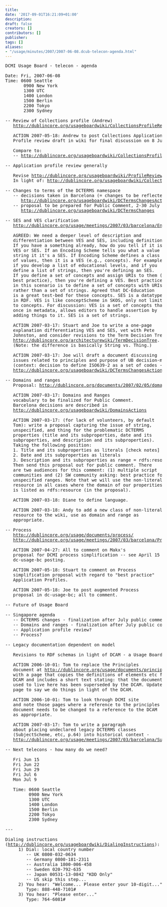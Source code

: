 ```yaml
---
title: 
date: '2017-09-01T16:21:09+01:00'
description: 
draft: false
creators: []
contributors: []
publisher: 
tags: []
aliases:
- "/usage/minutes/2007/2007-06-08.dcub-telecon-agenda.html"
---
```


<pre>
DCMI Usage Board - telecon - agenda

Date: Fri, 2007-06-08
Time: 0600 Seattle
       0900 New York
       1300 UTC
       1400 London
       1500 Berlin
       2200 Tokyo
       2300 Sydney

-- Review of Collections profile (Andrew)
   <a href="http://dublincore.org/usageboardwiki/CollectionsProfileReview">http://dublincore.org/usageboardwiki/CollectionsProfileReview</a>

   ACTION 2007-05-18: Andrew to post Collections Application
   Profile review draft in wiki for final discussion on 8 June.

   Compare to:
   -- <a href="http://dublincore.org/usageboardwiki/CollectionsProfileReviewNotes">http://dublincore.org/usageboardwiki/CollectionsProfileReviewNotes</a>

-- Application profile review generally

   Revise <a href="http://dublincore.org/usageboardwiki/ProfileReviewCriteria">http://dublincore.org/usageboardwiki/ProfileReviewCriteria</a> ?
   In light of: <a href="http://dublincore.org/usageboardwiki/CollectionsProfileReviewNotes">http://dublincore.org/usageboardwiki/CollectionsProfileReviewNotes</a>

-- Changes to terms of the DCTERMS namespace
   -- decisions taken in Barcelona (= changes to be reflected in proposal)
      <a href="http://dublincore.org/usageboardwiki/DCTermsChangesActions">http://dublincore.org/usageboardwiki/DCTermsChangesActions</a>
   -- proposal to be prepared for Public Comment, 2-30 July (Tom)
      <a href="http://dublincore.org/usageboardwiki/DCTermsChanges">http://dublincore.org/usageboardwiki/DCTermsChanges</a>

-- SES and VES clarification
   <a href="http://dublincore.org/usage/meetings/2007/03/barcelona/Encoding-schemes.txt">http://dublincore.org/usage/meetings/2007/03/barcelona/Encoding-schemes.txt</a>

   AGREED: We need a deeper level of description and
   differentiation between VES and SES, including definitions.
   If you have a something already, how do you tell if it is
   VES or SES. If an Encoding Scheme tells you what a value
   string it it's a SES. If Encoding Scheme defines a class
   of values, then it is a VES (e.g., concepts). For example,
   if you develop a list of educational levels, and if you
   define a list of strings, then you're defining an SES.
   If you define a set of concepts and assign URIs to them (as
   best practice), then you're defining a VES. Best practice
   in this scenario is to define a set of concepts with URIs
   rather than a set of strings. Agreed that DC-Education
   is a great test-bed for these concepts. SES is a datatype
   in RDF. VES is like conceptScheme in SKOS, only not limited
   to concepts. For discussion: VES is a set of concepts that,
   once in metadata, allows editors to handle assertion by
   adding things to it. SES is a set of strings.

   ACTION 2007-03-17: Stuart and Joe to write a one-page
   explanation differentiating VES and SES, vet with Pete
   Johnston, and consider revisions to the Term Decision Tree:
   <a href="http://dublincore.org/architecturewiki/TermDecisionTree">http://dublincore.org/architecturewiki/TermDecisionTree</a>.
   (Note: the difference is basically String vs. Thing.)

   ACTION 2007-03-17: Joe will draft a document discussing
   issues related to principles and purpose of UB decision-making
   (context: decision to define ISO639-2 as a set of codes - see
   <a href="http://dublincore.org/usageboardwiki/DCTermsChangesActions">http://dublincore.org/usageboardwiki/DCTermsChangesActions</a>).

-- Domains and ranges
   Proposal: <a href="http://dublincore.org/documents/2007/02/05/domain-range/">http://dublincore.org/documents/2007/02/05/domain-range/</a>

   ACTION 2007-03-17: Domains and Ranges
   vocabulary to be finalized for Public Comment.
   Barcelona decisions are described in
   <a href="http://dublincore.org/usageboardwiki/DomainsActions">http://dublincore.org/usageboardwiki/DomainsActions</a>

   ACTION 2007-03-17: (for lack of volunteers, by default
   Tom): write a proposal capturing the issue of string,
   unspecified, and thing for the problematic DCTERMS
   properties (title and its subproperties, date and its
   subproperties, and description and its subproperties).
   Taking the following position:
   1. Title and its subproperties as literals [check notes]
   2. Date and its subproperties as literals 
   3. Description and its subproperties as range = rdfs:resource
   Then send this proposal out for public comment. There
   are two audiences for this comment: (1) multiple script
   communities and (2) SW community asking: best practice for
   unspecified ranges. Note that we will use the non-literal
   resource in all cases where the domain of our properities
   is listed as rdfs:resource (in the proposal).

   ACTION 2007-03-18: Diane to define language.

   ACTION 2007-03-18: Andy to add a new class of non-literal
   resource to the wiki, use as domain and range as
   appropriate.

-- Process
   <a href="http://dublincore.org/usage/documents/process/">http://dublincore.org/usage/documents/process/</a>
   <a href="http://dublincore.org/usage/meetings/2007/03/barcelona/Process_Doc_Revisions.txt">http://dublincore.org/usage/meetings/2007/03/barcelona/Process_Doc_Revisions.txt</a>

   ACTION 2007-04-27: All to comment on Makx's
   proposal for DCMI process simplification -- see April 15
   dc-usage-bc posting.

   ACTION 2007-05-18: Stuart to comment on Process
   simplification proposal with regard to "best practice"
   Application Profiles.
   
   ACTION 2007-05-18: Joe to post augmented Process
   proposal in dc-usage-bc; all to comment.

-- Future of Usage Board

-- Singapore agenda
   -- DCTERMS changes - finalization after July public comment
   -- Domains and ranges - finalization after July public comment?
   -- Application profile review?
   -- Process?

-- Legacy documentation dependent on model

   Revisions to RDF schemas in light of DCAM - a Usage Board issue?

   ACTION 2006-10-01: Tom to replace the Principles
   document at <a href="http://dublincore.org/usage/documents/principles/">http://dublincore.org/usage/documents/principles/</a>
   with a page that copies the definitions of elements etc from
   DCAM and includes a short text stating: that the document which
   used to live here has been superseded by the DCAM. Update UB
   page to say we do things in light of the DCAM.
   
   ACTION 2006-10-01: Tom to look through DCMI site
   and note those pages where a reference to the principles
   document needs to be changed to a reference to the DCAM
   as appropriate.

   ACTION 2007-03-17: Tom to write a paragraph
   about placing undeclared legacy DCTERMS classes
   (SubjectScheme, etc, p.64) into historical context -
   <a href="http://dublincore.org/usage/meetings/2007/03/barcelona/SubjectScheme.txt">http://dublincore.org/usage/meetings/2007/03/barcelona/SubjectScheme.txt</a>

-- Next telecons - how many do we need?

   Fri Jun 15
   Fri Jun 22
   Fri Jun 29
   Fri Jul 6
   Mon Jul 9

   Time: 0600 Seattle
         0900 New York
         1300 UTC
         1400 London
         1500 Berlin
         2200 Tokyo
         2300 Sydney

---

Dialing instructions 
(<a href="http://dublincore.org/usageboardwiki/DialingInstructions">http://dublincore.org/usageboardwiki/DialingInstructions</a>):
     1) Dial: local country number
        -- UK 0800-032-0634
        -- Germany 0800-181-2311
        -- Australia 1800-006-458
        -- Sweden 020-792-635
        -- Japan 00531-13-0842 "KDD Only"
        -- US skip this step...
     2) You hear: "Welcome... Please enter your 10-digit..."
        Type: 888-448-7101#
     3) You hear: "Please enter..."
        Type: 764-6081#

</pre>

